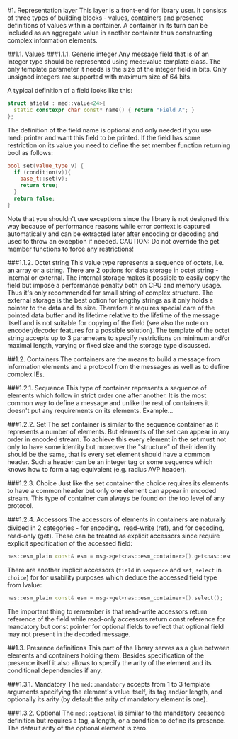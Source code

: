 #1. Representation layer
This layer is a front-end for library user. It consists of three types of building blocks - values, containers and presence definitions of values within a container. A container in its turn can be included as an aggregate value in another container thus constructing complex information elements.

##1.1. Values
###1.1.1. Generic integer
Any message field that is of an integer type should be represented using med::value template class. The only template parameter it needs is the size of the integer field in bits. Only unsigned integers are supported with maximum size of 64 bits.

A typical definition of a field looks like this:
```cpp
struct afield : med::value<24>{
  static constexpr char const* name() { return "Field A"; }
};
```
The definition of the field name is optional and only needed if you use med::printer and want this field to be printed.
If the field has some restriction on its value you need to define the set member function returning bool as follows:
```cpp
bool set(value_type v) {
  if (condition(v)){
    base_t::set(v);
    return true;
  }
  return false;
}
```
Note that you shouldn't use exceptions since the library is not designed this way because of performance reasons while error context is captured automatically  and can be extracted later after encoding or decoding and used to throw an exception if needed.
CAUTION: Do not override the get member functions to force any restrictions!

###1.1.2. Octet string
This value type represents a sequence of octets, i.e. an array or a string. There are 2 options for data storage in octet string - internal or external. The internal storage makes it possible to easily copy the field but impose a performance penalty both on CPU and memory usage. Thus it's only recommended for small string of complex structure. The external storage is the best option for lengthy strings as it only holds a pointer to the data and its size. Therefore it requires special care of the pointed data buffer and its lifetime relative to the lifetime of the message itself and is not suitable for copying of the field (see also the note on encoder/decoder features for a possible solution).
The template of the octet string accepts up to 3 parameters to specify restrictions on minimum and/or maximal length, varying or fixed size and the storage type discussed.

##1.2. Containers
The containers are the means to build a message from information elements and a protocol from the messages as well as to define complex IEs.

###1.2.1. Sequence
This type of container represents a sequence of elements which follow in strict order one after another. It is the most common way to define a message and unlike the rest of containers it doesn't put any requirements on its elements.
Example...

###1.2.2. Set
The set container is similar to the sequence container as it represents a number of elements. But elements of the set can appear in any order in encoded stream. To achieve this every element in the set must not only to have some identity but moreover the "structure" of their identity should be the same, that is every set element should have a common header. Such a header can be an integer tag or some sequence which knows how to form a tag equivalent (e.g. radius AVP header).

###1.2.3. Choice
Just like the set container the choice requires its elements to have a common header but only one element can appear in encoded stream. This type of container can always be found on the top level of any protocol.

###1.2.4. Accessors
The accessors of elements in containers are naturally divided in 2 categories - for encoding，read-write (ref), and for decoding, read-only (get). These can be treated as explicit accessors since require explicit specification of the accessed field:
```cpp
nas::esm_plain const& esm = msg->get<nas::esm_container>().get<nas::esm_plain>();
```
There are another implicit accessors (`field` in `sequence` and `set`, `select` in `choice`) for for usability purposes which deduce the accessed field type from lvalue:
```cpp
nas::esm_plain const& esm = msg->get<nas::esm_container>().select();
```

The important thing to remember is that read-write accessors return reference of the field while read-only accessors return const reference for mandatory but const pointer for optional fields to reflect that optional field may not present in the decoded message.

##1.3. Presence definitions
This part of the library serves as a glue between elements and containers holding them. Besides specification of the presence itself it also allows to specify the arity of the element and its conditional dependencies if any.

###1.3.1. Mandatory
The `med::mandatory` accepts from 1 to 3 template arguments specifying the element's value itself, its tag and/or length, and optionally its arity (by default the arity of mandatory element is one).

###1.3.2. Optional
The `med::optional` is similar to the mandatory presence definition but requires a tag, a length, or a condition to define its presence. The default arity of the optional element is zero.
